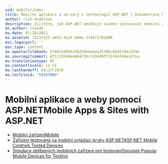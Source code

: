 ```yaml
---
uid: mobile/index
title: Mobilní aplikace a servery s technologií ASP.NET | Dokumentace Microsoftu
author: rick-anderson
description: Zjistěte, jak ASP.NET umožňuje snadno sestavovat mobilní webové aplikace
ms.author: riande
ms.date: 01/28/2011
ms.assetid: 71217425-e015-41af-b88a-1f4472f81886
msc.legacyurl: ''
msc.type: content
ms.openlocfilehash: 5f803209562d6d50bee4aa35306c8b01394237de
ms.sourcegitcommit: 0f1119340e4464720cfd16d0ff15764746ea1fea
ms.translationtype: MT
ms.contentlocale: cs-CZ
ms.lasthandoff: 04/17/2019
ms.locfileid: "59387089"
---
```

# <a name="mobile-apps--sites-with-aspnet"></a><span data-ttu-id="0a89d-103">Mobilní aplikace a weby pomocí ASP.NET</span><span class="sxs-lookup"><span data-stu-id="0a89d-103">Mobile Apps & Sites with ASP.NET</span></span>

- [<span data-ttu-id="0a89d-104">Mobilní zařízení</span><span class="sxs-lookup"><span data-stu-id="0a89d-104">Mobile</span></span>](overview.md)
- [<span data-ttu-id="0a89d-105">Zařízení testovaná na mobilní ovládací prvky ASP.NET</span><span class="sxs-lookup"><span data-stu-id="0a89d-105">ASP.NET Mobile Controls Tested Devices</span></span>](tested-devices.md)
- [<span data-ttu-id="0a89d-106">Simulace oblíbených mobilních zařízení pro testování</span><span class="sxs-lookup"><span data-stu-id="0a89d-106">Simulate Popular Mobile Devices for Testing</span></span>](device-simulators.md)
